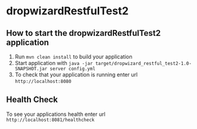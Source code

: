 # dropwizardRestfulTest2

How to start the dropwizardRestfulTest2 application
---

1. Run `mvn clean install` to build your application
1. Start application with `java -jar target/dropwizard_restful_test2-1.0-SNAPSHOT.jar server config.yml`
1. To check that your application is running enter url `http://localhost:8080`

Health Check
---

To see your applications health enter url `http://localhost:8081/healthcheck`
